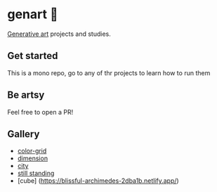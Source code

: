# genart :art:

[Generative art](https://en.wikipedia.org/wiki/Generative_art) projects and studies.


## Get started
This is a mono repo, go to any of thr projects to learn how to run them

## Be artsy
Feel free to open a PR!


## Gallery
- [color-grid](https://naughty-bhaskara-69858d.netlify.app/)
- [dimension](https://build-13a184b9-ad49-4ee9-9d28-88cd5761a812.gtsb.io/)
- [city](https://stupefied-wright-31dd6e.netlify.app/)
- [still standing](https://covidsualise-brasil.netlify.app)
- [cube] (https://blissful-archimedes-2dba1b.netlify.app/)

